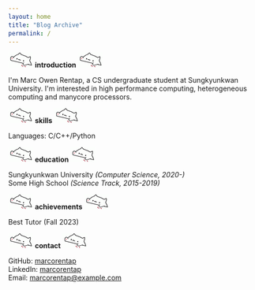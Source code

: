 ```yaml
---
layout: home
title: "Blog Archive"
permalink: /
---
```


<!-- Introduction -->
![bongo](/assets/bongo.gif)
**introduction**
![bongo](/assets/bongo.gif)

I'm Marc Owen Rentap, a CS undergraduate student at Sungkyunkwan University. I'm
interested in high performance computing, heterogeneous computing and manycore
processors.

<!-- Skills -->
![bongo](/assets/bongo.gif)
**skills**
![bongo](/assets/bongo.gif)

Languages: C/C++/Python

<!-- Education -->
![bongo](/assets/bongo.gif)
**education**
![bongo](/assets/bongo.gif)

Sungkyunkwan University *(Computer Science, 2020-)*\
Some High School *(Science Track, 2015-2019)*

<!-- Achievements and Certifications -->
![bongo](/assets/bongo.gif)
**achievements**
![bongo](/assets/bongo.gif)

Best Tutor (Fall 2023)

<!-- Contact -->
![bongo](/assets/bongo.gif)
**contact**
![bongo](/assets/bongo.gif)

GitHub: [marcorentap](https://github.com/marcorentap)\
LinkedIn: [marcorentap](https://github.com/marcorentap)\
Email: [marcorentap@example.com](mailto:marcorentap@example.com)
